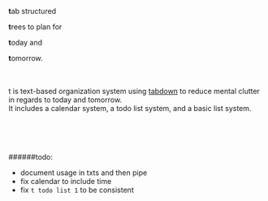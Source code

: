 
<br>
<br>

<b>t</b>ab structured

<b>t</b>rees to plan for 

<b>t</b>oday and 

<b>t</b>omorrow.
<br>
<br>
<br>

t is text-based organization system using [tabdown](https://github.com/freshdried/tabdown.git) to reduce mental clutter in regards to today and tomorrow.<br>It includes a calendar system, a todo list system, and a basic list system.

<br>
<br>
<br>

######todo:
- document usage in txts and then pipe
- fix calendar to include time
- fix `t todo list 1` to be consistent
